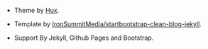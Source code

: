 - Theme by [Hux](http://huangxuan.me).

- Template by [IronSummitMedia/startbootstrap-clean-blog-jekyll](https://github.com/IronSummitMedia/startbootstrap-clean-blog-jekyll).

- Support By Jekyll, Github Pages and Bootstrap.